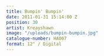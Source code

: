 ```yaml
---
title: Bumpin' Bumpin'
date: 2011-01-31 15:14:00 Z
position: 30
artist: Kreayshawn
image: "/uploads/bumpin-bumpin.jpg"
catalogue-number: HA007
format: 12" / Digital
---
```


